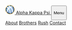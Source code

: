 <nav class="navbar fixed-top navbar-expand-md nav-transparent" id="nav">
  <div class="container">
    <a class="navbar-brand" href="./">
      <img src="./_assets/svg/logo.svg" width="30" height="30" class="d-inline-block align-top" alt="">
      Alpha Kappa Psi
    </a>
    <button class="navbar-toggler" type="button" data-toggle="collapse" data-target="#navbarNavAltMarkup" aria-controls="navbarNavAltMarkup" aria-expanded="false" aria-label="Toggle navigation">
      <p class="navbar-toggler-icon">Menu</p>
    </button>
    <div class="collapse justify-content-end navbar-collapse" id="navbarNavAltMarkup">
      <div class="navbar-nav">
        <a class="nav-item nav-link {% if page.url == '/about' %}active{% endif %}" href="{{site.baseurl}}/about">About</a>
        <a class="nav-item nav-link {% if page.url == '/brothers' %}active{% endif %}" href="{{site.baseurl}}/brothers">Brothers</a>
        <!-- <a class="nav-item nav-link {% if page.url == '/events' %}active{% endif %}" href="{{site.baseurl}}/events">Events</a> -->
        <a class="nav-item nav-link {% if page.url == '/rush' %}active{% endif %}" href="{{site.baseurl}}/rush">Rush</a>
        <a class="nav-item nav-link {% if page.url == '/contact' %}active{% endif %}" href="{{site.baseurl}}/contact">Contact</a>
      </div>
    </div>
  </div>
</nav>
